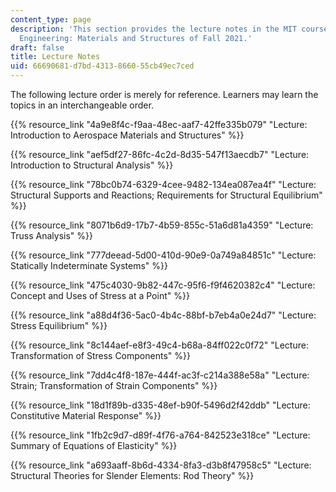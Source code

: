 ```yaml
---
content_type: page
description: 'This section provides the lecture notes in the MIT course 16.001 Unified
  Engineering: Materials and Structures of Fall 2021.'
draft: false
title: Lecture Notes
uid: 66690681-d7bd-4313-8660-55cb49ec7ced
---
```

The following lecture order is merely for reference. Learners may learn the topics in an interchangeable order.

{{% resource_link "4a9e8f4c-f9aa-48ec-aaf7-42ffe335b079" "Lecture: Introduction to Aerospace Materials and Structures" %}}

{{% resource_link "aef5df27-86fc-4c2d-8d35-547f13aecdb7" "Lecture: Introduction to Structural Analysis" %}}

{{% resource_link "78bc0b74-6329-4cee-9482-134ea087ea4f" "Lecture: Structural Supports and Reactions; Requirements for Structural Equilibrium" %}}

{{% resource_link "8071b6d9-17b7-4b59-855c-51a6d81a4359" "Lecture: Truss Analysis" %}}

{{% resource_link "777deead-5d00-410d-90e9-0a749a84851c" "Lecture: Statically Indeterminate Systems" %}}

{{% resource_link "475c4030-9b82-447c-95f6-f9f4620382c4" "Lecture: Concept and Uses of Stress at a Point" %}}

{{% resource_link "a88d4f36-5ac0-4b4c-88bf-b7eb4a0e24d7" "Lecture: Stress Equilibrium" %}}

{{% resource_link "8c144aef-e8f3-49c4-b68a-84ff022c0f72" "Lecture: Transformation of Stress Components" %}}

{{% resource_link "7dd4c4f8-187e-444f-ac3f-c214a388e58a" "Lecture: Strain; Transformation of Strain Components" %}}

{{% resource_link "18d1f89b-d335-48ef-b90f-5496d2f42ddb" "Lecture: Constitutive Material Response" %}}

{{% resource_link "1fb2c9d7-d89f-4f76-a764-842523e318ce" "Lecture: Summary of Equations of Elasticity" %}}

{{% resource_link "a693aaff-8b6d-4334-8fa3-d3b8f47958c5" "Lecture: Structural Theories for Slender Elements: Rod Theory" %}}